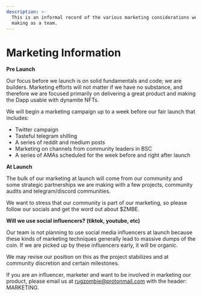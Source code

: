 ```yaml
---
description: >-
  This is an informal record of the various marketing considerations we are
  making as a team.
---
```


# Marketing Information

**Pre Launch**

Our focus before we launch is on solid fundamentals and code; we are builders. Marketing efforts will not matter if we have no substance, and therefore we are focused primarily on delivering a great product and making the Dapp usable with dynamite NFTs. 

We will begin a marketing campaign up to a week before our fair launch that includes:

* Twitter campaign
* Tasteful telegram shilling
* A series of reddit and medium posts
* Marketing on channels from community leaders in BSC
* A series of AMAs scheduled for the week before and right after launch

**At Launch**

The bulk of our marketing at launch will come from our community and some strategic partnerships we are making with a few projects, community audits and telegram/discord communities. 

We want to stress that our community is part of our marketing, so please follow our socials and get the word out about $ZMBE.

**Will we use social influencers? \(tiktok, youtube, etc\)**

Our team is not planning to use social media influencers at launch because these kinds of marketing techniques generally lead to massive dumps of the coin. If we are picked up by these influencers early, it will  be organic. 

We may revise our position on this as the project stabilizes and at community discretion and certain milestones.

If you are an influencer, marketer and want to be involved in marketing our product, please email us at [rugzombie@protonmail.com](mailto:rugzombie@protonmail.com) with the header: MARKETING.


